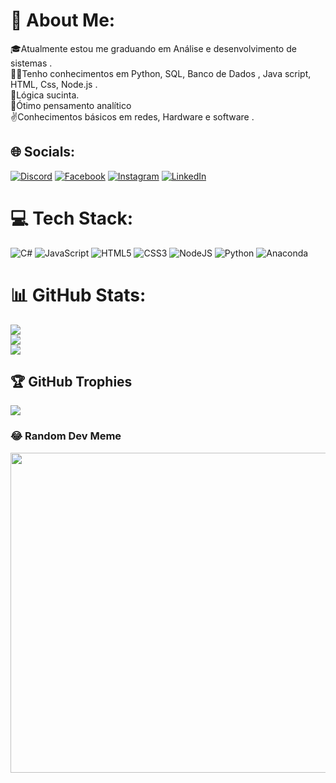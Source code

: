 # 💫 About Me:
🎓Atualmente estou me graduando em Análise e desenvolvimento de sistemas .<br>👨‍💻Tenho conhecimentos em Python, SQL, Banco de Dados , Java script, HTML, Css, Node.js .<br>🧠Lógica sucinta.<br>💭Ótimo pensamento analítico<br>✌Conhecimentos básicos em redes, Hardware e software .


## 🌐 Socials:
[![Discord](https://img.shields.io/badge/Discord-%237289DA.svg?logo=discord&logoColor=white)](https://discord.gg/keno#6201) [![Facebook](https://img.shields.io/badge/Facebook-%231877F2.svg?logo=Facebook&logoColor=white)](https://facebook.com/@KenoMirnt) [![Instagram](https://img.shields.io/badge/Instagram-%23E4405F.svg?logo=Instagram&logoColor=white)](https://instagram.com/@kenomirnt) [![LinkedIn](https://img.shields.io/badge/LinkedIn-%230077B5.svg?logo=linkedin&logoColor=white)](https://linkedin.com/in/@SalatielDutradosSantos) 

# 💻 Tech Stack:
![C#](https://img.shields.io/badge/c%23-%23239120.svg?style=for-the-badge&logo=c-sharp&logoColor=white) ![JavaScript](https://img.shields.io/badge/javascript-%23323330.svg?style=for-the-badge&logo=javascript&logoColor=%23F7DF1E) ![HTML5](https://img.shields.io/badge/html5-%23E34F26.svg?style=for-the-badge&logo=html5&logoColor=white) ![CSS3](https://img.shields.io/badge/css3-%231572B6.svg?style=for-the-badge&logo=css3&logoColor=white) ![NodeJS](https://img.shields.io/badge/node.js-6DA55F?style=for-the-badge&logo=node.js&logoColor=white) ![Python](https://img.shields.io/badge/python-3670A0?style=for-the-badge&logo=python&logoColor=ffdd54) ![Anaconda](https://img.shields.io/badge/Anaconda-%2344A833.svg?style=for-the-badge&logo=anaconda&logoColor=white)
# 📊 GitHub Stats:
![](https://github-readme-stats.vercel.app/api?username=SalatielDutra&theme=chartreuse-dark&hide_border=false&include_all_commits=false&count_private=false)<br/>
![](https://github-readme-streak-stats.herokuapp.com/?user=SalatielDutra&theme=chartreuse-dark&hide_border=false)<br/>
![](https://github-readme-stats.vercel.app/api/top-langs/?username=SalatielDutra&theme=chartreuse-dark&hide_border=false&include_all_commits=false&count_private=false&layout=compact)

## 🏆 GitHub Trophies
![](https://github-profile-trophy.vercel.app/?username=SalatielDutra&theme=radical&no-frame=false&no-bg=true&margin-w=4)

### 😂 Random Dev Meme
<img src="https://random-memer.herokuapp.com/" width="512px"/>

<!-- Proudly created with GPRM ( https://gprm.itsvg.in ) -->
